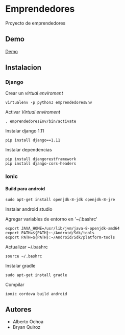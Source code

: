 # Emprendedores
Proyecto de emprendedores

## Demo

[Demo](https://www.youtube.com/watch?v=UBhWD-oc8Jk)

## Instalacion

### Django

Crear un *virtual enviroment*
```console
virtualenv -p python3 emprendedoresEnv
```

Activar *Virtual enviroment*
```console
. emprendedoresEnv/bin/activate
```

Instalar django 1.11
```console
pip install django==1.11
```


Instalar dependencias
```console
pip install djangorestframework
pip install django-cors-headers
```

### Ionic

#### Build para android

```console
sudo apt-get install openjdk-8-jdk openjdk-8-jre
```

Instalar android studio

Agregar variables de entorno en '~/.bashrc'
```console
export JAVA_HOME=/usr/lib/jvm/java-8-openjdk-amd64
export PATH=${PATH}:~/Android/Sdk/tools
export PATH=${PATH}:~/Android/Sdk/platform-tools
```
Actualizar ~/.bashrc
```console
source ~/.bashrc
```

Instalar gradle
```console
sudo apt-get install gradle
```

Compilar
```
ionic cordova build android
```

## Autores

* Alberto Ochoa
* Bryan Quiroz
